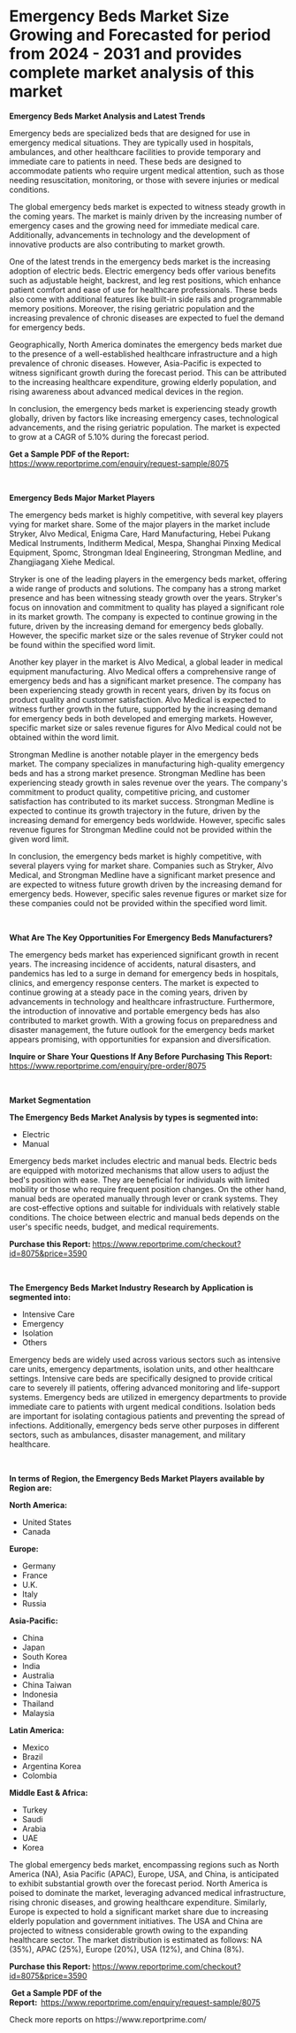 <p><h1>Emergency Beds Market Size Growing and Forecasted for period from 2024 - 2031 and provides complete market analysis of this market</h1></p><p><strong>Emergency Beds Market Analysis and Latest Trends</strong></p>
<p><p>Emergency beds are specialized beds that are designed for use in emergency medical situations. They are typically used in hospitals, ambulances, and other healthcare facilities to provide temporary and immediate care to patients in need. These beds are designed to accommodate patients who require urgent medical attention, such as those needing resuscitation, monitoring, or those with severe injuries or medical conditions.</p><p>The global emergency beds market is expected to witness steady growth in the coming years. The market is mainly driven by the increasing number of emergency cases and the growing need for immediate medical care. Additionally, advancements in technology and the development of innovative products are also contributing to market growth.</p><p>One of the latest trends in the emergency beds market is the increasing adoption of electric beds. Electric emergency beds offer various benefits such as adjustable height, backrest, and leg rest positions, which enhance patient comfort and ease of use for healthcare professionals. These beds also come with additional features like built-in side rails and programmable memory positions. Moreover, the rising geriatric population and the increasing prevalence of chronic diseases are expected to fuel the demand for emergency beds.</p><p>Geographically, North America dominates the emergency beds market due to the presence of a well-established healthcare infrastructure and a high prevalence of chronic diseases. However, Asia-Pacific is expected to witness significant growth during the forecast period. This can be attributed to the increasing healthcare expenditure, growing elderly population, and rising awareness about advanced medical devices in the region.</p><p>In conclusion, the emergency beds market is experiencing steady growth globally, driven by factors like increasing emergency cases, technological advancements, and the rising geriatric population. The market is expected to grow at a CAGR of 5.10% during the forecast period.</p></p>
<p><strong>Get a Sample PDF of the Report:&nbsp;</strong> <a href="https://www.reportprime.com/enquiry/request-sample/8075">https://www.reportprime.com/enquiry/request-sample/8075</a></p>
<p>&nbsp;</p>
<p><strong>Emergency Beds Major Market Players</strong></p>
<p><p>The emergency beds market is highly competitive, with several key players vying for market share. Some of the major players in the market include Stryker, Alvo Medical, Enigma Care, Hard Manufacturing, Hebei Pukang Medical Instruments, Inditherm Medical, Mespa, Shanghai Pinxing Medical Equipment, Spomc, Strongman Ideal Engineering, Strongman Medline, and Zhangjiagang Xiehe Medical.</p><p>Stryker is one of the leading players in the emergency beds market, offering a wide range of products and solutions. The company has a strong market presence and has been witnessing steady growth over the years. Stryker's focus on innovation and commitment to quality has played a significant role in its market growth. The company is expected to continue growing in the future, driven by the increasing demand for emergency beds globally. However, the specific market size or the sales revenue of Stryker could not be found within the specified word limit.</p><p>Another key player in the market is Alvo Medical, a global leader in medical equipment manufacturing. Alvo Medical offers a comprehensive range of emergency beds and has a significant market presence. The company has been experiencing steady growth in recent years, driven by its focus on product quality and customer satisfaction. Alvo Medical is expected to witness further growth in the future, supported by the increasing demand for emergency beds in both developed and emerging markets. However, specific market size or sales revenue figures for Alvo Medical could not be obtained within the word limit.</p><p>Strongman Medline is another notable player in the emergency beds market. The company specializes in manufacturing high-quality emergency beds and has a strong market presence. Strongman Medline has been experiencing steady growth in sales revenue over the years. The company's commitment to product quality, competitive pricing, and customer satisfaction has contributed to its market success. Strongman Medline is expected to continue its growth trajectory in the future, driven by the increasing demand for emergency beds worldwide. However, specific sales revenue figures for Strongman Medline could not be provided within the given word limit.</p><p>In conclusion, the emergency beds market is highly competitive, with several players vying for market share. Companies such as Stryker, Alvo Medical, and Strongman Medline have a significant market presence and are expected to witness future growth driven by the increasing demand for emergency beds. However, specific sales revenue figures or market size for these companies could not be provided within the specified word limit.</p></p>
<p>&nbsp;</p>
<p><strong>What Are The Key Opportunities For Emergency Beds Manufacturers?</strong></p>
<p><p>The emergency beds market has experienced significant growth in recent years. The increasing incidence of accidents, natural disasters, and pandemics has led to a surge in demand for emergency beds in hospitals, clinics, and emergency response centers. The market is expected to continue growing at a steady pace in the coming years, driven by advancements in technology and healthcare infrastructure. Furthermore, the introduction of innovative and portable emergency beds has also contributed to market growth. With a growing focus on preparedness and disaster management, the future outlook for the emergency beds market appears promising, with opportunities for expansion and diversification.</p></p>
<p><strong>Inquire or Share Your Questions If Any Before Purchasing This Report:</strong> <a href="https://www.reportprime.com/enquiry/pre-order/8075">https://www.reportprime.com/enquiry/pre-order/8075</a></p>
<p>&nbsp;</p>
<p><strong>Market Segmentation</strong></p>
<p><strong>The Emergency Beds Market Analysis by types is segmented into:</strong></p>
<p><ul><li>Electric</li><li>Manual</li></ul></p>
<p><p>Emergency beds market includes electric and manual beds. Electric beds are equipped with motorized mechanisms that allow users to adjust the bed's position with ease. They are beneficial for individuals with limited mobility or those who require frequent position changes. On the other hand, manual beds are operated manually through lever or crank systems. They are cost-effective options and suitable for individuals with relatively stable conditions. The choice between electric and manual beds depends on the user's specific needs, budget, and medical requirements.</p></p>
<p><strong>Purchase this Report:&nbsp;</strong><a href="https://www.reportprime.com/checkout?id=8075&price=3590">https://www.reportprime.com/checkout?id=8075&price=3590</a></p>
<p>&nbsp;</p>
<p><strong>The Emergency Beds Market Industry Research by Application is segmented into:</strong></p>
<p><ul><li>Intensive Care</li><li>Emergency</li><li>Isolation</li><li>Others</li></ul></p>
<p><p>Emergency beds are widely used across various sectors such as intensive care units, emergency departments, isolation units, and other healthcare settings. Intensive care beds are specifically designed to provide critical care to severely ill patients, offering advanced monitoring and life-support systems. Emergency beds are utilized in emergency departments to provide immediate care to patients with urgent medical conditions. Isolation beds are important for isolating contagious patients and preventing the spread of infections. Additionally, emergency beds serve other purposes in different sectors, such as ambulances, disaster management, and military healthcare.</p></p>
<p>&nbsp;</p>
<p><strong>In terms of Region, the Emergency Beds Market Players available by Region are:</strong></p>
<p>
    <p> <strong> North America: </strong>
        <ul>
            <li>United States</li>
            <li>Canada</li>
        </ul>
        </p> 
    <p> <strong> Europe: </strong>
        <ul>
            <li>Germany</li>
            <li>France</li>
            <li>U.K.</li>
            <li>Italy</li>
            <li>Russia</li>
        </ul>
        </p> 
    <p> <strong> Asia-Pacific: </strong>
        <ul>
            <li>China</li>
            <li>Japan</li>
            <li>South Korea</li>
            <li>India</li>
            <li>Australia</li>
            <li>China Taiwan</li>
            <li>Indonesia</li>
            <li>Thailand</li>
            <li>Malaysia</li>
        </ul>
        </p> 
    <p> <strong> Latin America: </strong>
        <ul>
            <li>Mexico</li>
            <li>Brazil</li>
            <li>Argentina Korea</li>
            <li>Colombia</li>
        </ul>
        </p> 
    <p> <strong> Middle East & Africa: </strong>
        <ul>
            <li>Turkey</li>
            <li>Saudi</li>
            <li>Arabia</li>
            <li>UAE</li>
            <li>Korea</li>
        </ul>
    </p>
    </p>
<p><p>The global emergency beds market, encompassing regions such as North America (NA), Asia Pacific (APAC), Europe, USA, and China, is anticipated to exhibit substantial growth over the forecast period. North America is poised to dominate the market, leveraging advanced medical infrastructure, rising chronic diseases, and growing healthcare expenditure. Similarly, Europe is expected to hold a significant market share due to increasing elderly population and government initiatives. The USA and China are projected to witness considerable growth owing to the expanding healthcare sector. The market distribution is estimated as follows: NA (35%), APAC (25%), Europe (20%), USA (12%), and China (8%).</p></p>
<p><strong>Purchase this Report: </strong><a href="https://www.reportprime.com/checkout?id=8075&price=3590">https://www.reportprime.com/checkout?id=8075&price=3590</a></p>
<p>&nbsp;<strong>Get a Sample PDF of the Report:&nbsp;&nbsp;</strong><a href="https://www.reportprime.com/enquiry/request-sample/8075">https://www.reportprime.com/enquiry/request-sample/8075</a></p>
<p><strong></strong></p>
<p>Check more reports on https://www.reportprime.com/</p>